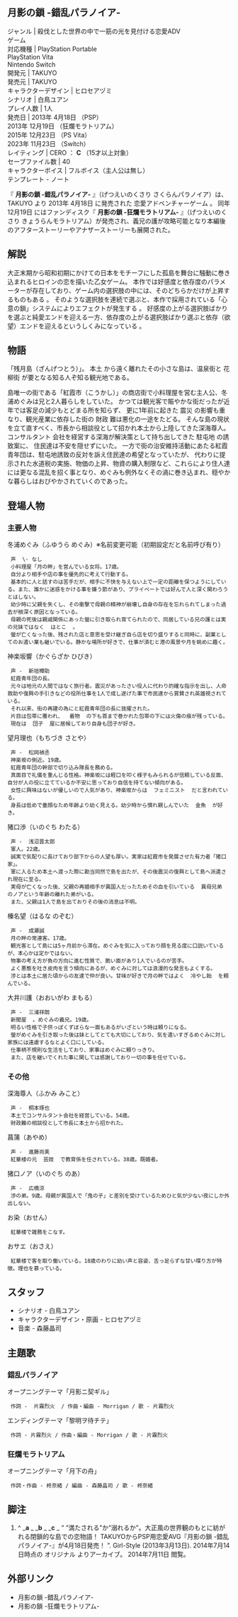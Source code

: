 月影の鎖 -錯乱パラノイア-  
---  
ジャンル  |  殺伐とした世界の中で一筋の光を見付ける恋愛ADV   
ゲーム  
対応機種  |  PlayStation Portable    
PlayStation Vita  
Nintendo Switch  
開発元  |  TAKUYO   
発売元  |  TAKUYO   
キャラクターデザイン  |  ヒロセアヅミ   
シナリオ  |  白鳥ユアン   
プレイ人数  |  1人   
発売日  |  2013年  4月18日  （PSP）   
2013年  12月19日  （狂爛モラトリアム）  
2015年  12月23日  （PS Vita）  
2023年  11月23日  （Switch）  
レイティング  |  CERO  ：  **C** （15才以上対象）   
セーブファイル数  |  40   
キャラクターボイス  |  フルボイス（主人公は無し）   
テンプレート  \-  ノート  
  
『 **月影の鎖 -錯乱パラノイア-** 』（げつえいのくさり さくらんパラノイア）は、  TAKUYO  より  2013年  4月18日  に発売された
恋愛アドベンチャーゲーム  。 同年  12月19日  にはファンディスク『 **月影の鎖 -狂爛モラトリアム-** 』（げつえいのくさり
きょうらんモラトリアム）が発売され、義兄の護が攻略可能となり本編後のアフターストーリーやアナザーストーリーも展開された。

##  解説



大正末期から昭和初期にかけての日本をモチーフにした孤島を舞台に騒動に巻き込まれるヒロインの恋を描いた乙女ゲーム。
本作では好感度と依存度のパラメーターが存在しており、ゲーム内の選択肢の中には、そのどちらかだけが上昇するものもある    。
そのような選択肢を連続で選ぶと、本作で採用されている「心意の鎖」システムによりエフェクトが発生する    。
好感度の上がる選択肢ばかりを選ぶと純愛エンドを迎える一方、依存度の上がる選択肢ばかり選ぶと依存（欲望）エンドを迎えるというしくみになっている    。

##  物語



「残月島（ざんげつとう）」。  本土  から遠く離れたその小さな島は、温泉街と  花柳街  が要となる知る人ぞ知る観光地である。

島唯一の街である「紅霞市（こうかし）」の商店街で小料理屋を営む主人公、冬浦めぐみは兄と2人暮らしをしていた。
かつては観光客で賑やかな街だったが近年では客足の減少もとどまる所を知らず、 更に1年前に起きた  震災  の影響も重なり、観光産業に依存した街の  財政
難は悪化の一途をたどる。 そんな島の現状を立て直すべく、市長から相談役として招かれ本土から上陸してきた深海尊人。  コンサルタント
会社を経営する深海が解決策として持ち出してきた  駐屯地  の誘致案に、 住民達は不安を隠せずにいた。
一方で街の治安維持活動にあたる紅霞青年団は、駐屯地誘致の反対を訴え住民達の希望となっていたが、
代わりに提示された水道税の実施、物価の上昇、物資の購入制限など、これらにより住人達には更なる混乱を招く事となり、めぐみも例外なくその渦に巻き込まれ、穏やかな暮らしはおびやかされていくのであった。

##  登場人物



###  主要人物



冬浦めぐみ（ふゆうら めぐみ）※名前変更可能（初期設定だと名前呼び有り）

     声  \- なし 
     小料理屋「月の畔」を営んでいる女将。17歳。 
     自分より相手や店の事を優先的に考えて行動する。 
     基本的に人と話すのは苦手だが、相手に不快を与えない上で一定の距離を保つようにしている。また、誰かに迷惑をかける事を嫌う節があり、プライベートでは好んで人と深く関わろうとはしない。 
     幼少時に父親を失くし、その衝撃で母親の精神が崩壊し自身の存在を忘れられてしまった過去が根深く原因となっている。 
     母親の死後は親戚関係にあった螢に引き取られ育てられたので、同居している兄の護とは実の兄妹ではなく  はとこ  。 
     螢が亡くなった後、残された店と意思を受け継ぎ自ら店を切り盛りすると同時に、副業としてのお遣い業も継いでいる。静かな場所が好きで、仕事が済むと港の風景や月を眺めに趣く。 
神楽坂響（かぐらざか ひびき）

     声 -  新垣樽助 
     紅霞青年団の長。 
     元々は地元の人間ではなく旅行者。震災があったさい役人に代わり的確な指示を出し、人命救助や復興の手引きなどの役所仕事を1人で成し遂げた事で市民達から賞賛され英雄視されている。 
     それ以来、街の再建の為にと紅霞青年団の長に抜擢された。 
     片目は包帯に覆われ、  着物  の下も首まで巻かれた包帯の下には火傷の痕が残っている。 
     現在は  団子  屋に居候しており自身も団子が好き。 
望月理也（もちづき さとや）

     声 -  松岡禎丞 
     神楽坂の側近。19歳。 
     紅霞青年団の幹部で切り込み隊長を務める。 
     真面目で礼儀を重んじる性格。神楽坂には軽口を叩く様子もみられるが信頼している反面、自分が人の役に立てているか不安に思っており自信を持てない傾向がある。 
     女性に興味はないが優しいので人気があり、神楽坂からは  フェミニスト  だと言われている。 
     身長は低めで童顔なため年齢より幼く見える。幼少時から慣れ親しんでいた  金魚  が好き。 
猪口渉（いのぐち わたる）

     声 -  浅沼晋太郎 
     軍人。22歳。 
     誠実で気配りに長けており部下からの人望も厚い。実家は紅霞市を発展させた有力者「猪口家」。 
     軍に入るため本土へ渡った際に勘当同然で島を出たが、その後震災の復興として島へ派遣され現在に至る。 
     実母が亡くなった後、父親の再婚相手が異国人だったためその血を引いている  異母兄弟  のノアという年齢の離れた弟がいる。 
     また、父親は1人で島を出ておりその後の消息は不明。 
榛名望（はるな のぞむ）

     声 -  成瀬誠 
     月の畔の常連客。17歳。 
     観光客として島には5ヶ月前から滞在。めぐみを気に入っており顔を見る度に口説いているが、本心かは定かではない。 
     物事の考え方が負の方向に進む性質で、脆い面があり1人でいるのが苦手。 
     よく悪態を吐き皮肉を言う傾向にあるが、めぐみに対しては浪漫的な発言もよくする。 
     渉とは本土に居た頃からの友達で仲が良い。甘味が好きで月の畔ではよく  冷やし飴  を頼んでいる。 
大井川護（おおいがわ まもる）

     声 -  三浦祥朗 
     新聞屋  。めぐみの義兄。19歳。 
     明るい性格で子供っぽくずぼらな一面もあるがいざという時は頼りになる。 
     螢がめぐみを引き取った後は妹としてとても大切にしており、気を遣いすぎるめぐみに対し家族には遠慮するなとよく口にしている。 
     仕事柄不規則な生活をしており、家事はめぐみに頼りっきり。 
     また、店を継いでくれた事に関しては感謝しており一切の事を任せている。 

###  その他



深海尊人（ふかみ みこと）

     声 -  桐本琢也 
     本土でコンサルタント会社を経営している。54歳。 
     財政難の相談役として市長に本土から招かれた。 
菖蒲（あやめ）

     声 -  進藤尚美 
     紅華楼の元  芸妓  で教育係を任されている。38歳。既婚者。 
猪口ノア（いのぐち のあ）

     声 -  広橋涼 
     渉の弟。9歳。母親が異国人で「鬼の子」と差別を受けているためひと気が少ない夜にしか外出しない。 
お染（おせん）

     紅華楼で雑務をこなす。 
おサエ（おさえ）

     紅華楼で客を取り働いている。18歳のわりに幼い声と容姿、舌っ足らずな甘い喋り方が特徴。理也を慕っている。 

##  スタッフ



  * シナリオ - 白鳥ユアン 
  * キャラクターデザイン・原画 - ヒロセアヅミ 
  * 音楽 - 森藤晶司 

##  主題歌



###  錯乱パラノイア



オープニングテーマ「月影ニ契ギル」

     作詞 -  片霧烈火  / 作曲・編曲 - Morrigan / 歌 - 片霧烈火 
エンディングテーマ「黎明ヲ待チテ」

     作詞 - 片霧烈火 / 作曲・編曲 - Morrigan / 歌 - 片霧烈火 

###  狂爛モラトリアム



オープニングテーマ「月下の舟」

     作詞・作曲 - 柊奈緒 / 編曲 - 森藤晶司 / 歌 - 柊奈緒 

##  脚注



  1. ^  _**a** _ _**b** _ _**c** _ “  “満たされる”か“溺れるか”。大正風の世界観のもとに紡がれる閉鎖的な島での恋物語！ TAKUYOからPSP用恋愛AVG『月影の鎖 -錯乱パラノイア-』が4月18日発売！  ”.  Girl-Style  (2013年3月13日). 2014年7月14日時点の  オリジナル  よりアーカイブ。  2014年7月11日  閲覧。 

##  外部リンク



  * 月影の鎖 -錯乱パラノイア- 
  * 月影の鎖 -狂爛モラトリアム- 

